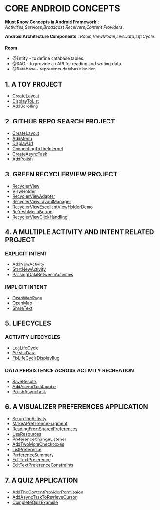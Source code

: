 # CORE ANDROID CONCEPTS

**Must Know Concepts in Android Framework** : *Activities*,*Services*,*Broadcast Receivers*,*Content Providers*.

**Android Architecture Components** : *Room*,*ViewModel*,*LiveData*,*LifeCycle*.

#### Room
  - @Entity - to define database tables.
  - @DAO - to provide an API for reading and writing data.
  - @Database - represents database holder.

## 1. A TOY PROJECT

- [CreateLayout](https://github.com/kuluruvineeth/CoreAndroidConcepts/tree/FavoriteToys/CreateLayout)
- [DisplayToList](https://github.com/kuluruvineeth/CoreAndroidConcepts/tree/FavoriteToys/DisplayToList)
- [AddScrolling](https://github.com/kuluruvineeth/CoreAndroidConcepts/tree/FavoriteToys/AddScrolling)


## 2. GITHUB REPO SEARCH PROJECT

- [CreateLayout](https://github.com/kuluruvineeth/CoreAndroidConcepts/tree/GithubRepoSearch/CreateLayout)
- [AddMenu](https://github.com/kuluruvineeth/CoreAndroidConcepts/tree/GithubRepoSearch/AddMenu)
- [DisplayUrl](https://github.com/kuluruvineeth/CoreAndroidConcepts/tree/GithubRepoSearch/DisplayUrl)
- [ConnectingToTheInternet](https://github.com/kuluruvineeth/CoreAndroidConcepts/tree/GithubRepoSearch/ConnectingToInternet)
- [CreateAsyncTask](https://github.com/kuluruvineeth/CoreAndroidConcepts/tree/GithubRepoSearch/CreateAsyncTask)
- [AddPolish](https://github.com/kuluruvineeth/CoreAndroidConcepts/tree/GithubRepoSearch/AddPolish)

## 3. GREEN RECYCLERVIEW PROJECT

- [RecyclerView](https://github.com/kuluruvineeth/CoreAndroidConcepts/tree/FavoriteToys/RecyclerView)
- [ViewHolder](https://github.com/kuluruvineeth/CoreAndroidConcepts/tree/FavoriteToys/ViewHolder)
- [RecyclerViewAdapter](https://github.com/kuluruvineeth/CoreAndroidConcepts/tree/FavoriteToys/RecyclerViewAdapter)
- [RecyclerViewLayoutManager](https://github.com/kuluruvineeth/CoreAndroidConcepts/tree/FavoriteToys/RecyclerViewLayoutManager)
- [RecyclerViewExcellentViewHolderDemo](https://github.com/kuluruvineeth/CoreAndroidConcepts/tree/FavoriteToys/RecyclerViewExcellentViewHolderDemo)
- [RefreshMenuButton](https://github.com/kuluruvineeth/CoreAndroidConcepts/tree/FavoriteToys/RefreshMenuButton)
- [RecyclerViewClickHandling](https://github.com/kuluruvineeth/CoreAndroidConcepts/tree/FavoriteToys/RecyclerViewClickHandling)

## 4. A MULTIPLE ACTIVITY AND INTENT RELATED PROJECT

### EXPLICIT INTENT

- [AddNewActivity](https://github.com/kuluruvineeth/CoreAndroidConcepts/tree/4-AddNewActivity)
- [StartNewActivity](https://github.com/kuluruvineeth/CoreAndroidConcepts/tree/4.1-StartNewActivity)
- [PassingDataBetweenActivities](https://github.com/kuluruvineeth/CoreAndroidConcepts/tree/4.3-PassingDataBetweenActivities)

### IMPLICIT INTENT

- [OpenWebPage](https://github.com/kuluruvineeth/CoreAndroidConcepts/tree/4b.1-OpenWebPage)
- [OpenMap](https://github.com/kuluruvineeth/CoreAndroidConcepts/tree/4b.2-OpenMap)
- [ShareText](https://github.com/kuluruvineeth/CoreAndroidConcepts/tree/4b.3-ShareText)

## 5. LIFECYCLES

### ACTIVITY LIFECYCLES

- [LogLifeCycle](https://github.com/kuluruvineeth/CoreAndroidConcepts/tree/5a.1-LogLifecycle)
- [PersistData](https://github.com/kuluruvineeth/CoreAndroidConcepts/tree/5a.2-PersistData)
- [FixLifeCycleDisplayBug](https://github.com/kuluruvineeth/CoreAndroidConcepts/tree/5a.3-FixLifecycleDisplayBug)

### DATA PERSISTENCE ACROSS ACTIVITY RECREATION

- [SaveResults](https://github.com/kuluruvineeth/CoreAndroidConcepts/tree/5b.1-SaveResults)
- [AddAsyncTaskLoader](https://github.com/kuluruvineeth/CoreAndroidConcepts/tree/5b.2-AddAsyncTaskLoader)
- [PolishAsyncTask](https://github.com/kuluruvineeth/CoreAndroidConcepts/tree/5b.3-PolishAsyncTask)

## 6. A VISUALIZER PREFERENCES APPLICATION

- [SetupTheActivity](https://github.com/kuluruvineeth/CoreAndroidConcepts/tree/6.1-SetupTheActivity)
- [MakeAPreferenceFragment](https://github.com/kuluruvineeth/CoreAndroidConcepts/tree/6.2-MakeAPreferenceFragment)
- [ReadingFromSharedPreferences](https://github.com/kuluruvineeth/CoreAndroidConcepts/tree/6.3-ReadingFromSharedPreferences)
- [UseResources](https://github.com/kuluruvineeth/CoreAndroidConcepts/tree/6.4-UseResources)
- [PreferenceChangeListener](https://github.com/kuluruvineeth/CoreAndroidConcepts/tree/6.5-PreferenceChangeListener)
- [AddTwoMoreCheckboxes](https://github.com/kuluruvineeth/CoreAndroidConcepts/tree/6.6-AddTwoMoreCheckboxes)
- [ListPreference](https://github.com/kuluruvineeth/CoreAndroidConcepts/tree/6.7-ListPreference)
- [PreferenceSummary](https://github.com/kuluruvineeth/CoreAndroidConcepts/tree/6.8-PreferenceSummary)
- [EditTextPreference](https://github.com/kuluruvineeth/CoreAndroidConcepts/tree/6.9-EditTextPreference)
- [EditTextPreferenceConstraints](https://github.com/kuluruvineeth/CoreAndroidConcepts/tree/6.10-EditTextPreferenceConstraints)

## 7. A QUIZ APPLICATION

- [AddTheContentProviderPermission](https://github.com/kuluruvineeth/CoreAndroidConcepts/tree/8.1-AddTheContentProviderPermission)
- [AddAsyncTaskToRetrieveCursor](https://github.com/kuluruvineeth/CoreAndroidConcepts/tree/8.2-AddAsyncTaskToRetrieveCursor)
- [CompleteQuizExample](https://github.com/kuluruvineeth/CoreAndroidConcepts/tree/8.3-CompleteQuizExample)
